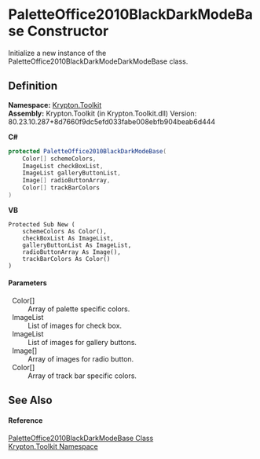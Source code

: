 # PaletteOffice2010BlackDarkModeBase Constructor


Initialize a new instance of the PaletteOffice2010BlackDarkModeDarkModeBase class.



## Definition
**Namespace:** <a href="79d2eac2-21f4-54ff-7552-b20c33c30600.md">Krypton.Toolkit</a>  
**Assembly:** Krypton.Toolkit (in Krypton.Toolkit.dll) Version: 80.23.10.287+8d7660f9dc5efd033fabe008ebfb904beab6d444

**C#**
``` C#
protected PaletteOffice2010BlackDarkModeBase(
	Color[] schemeColors,
	ImageList checkBoxList,
	ImageList galleryButtonList,
	Image[] radioButtonArray,
	Color[] trackBarColors
)
```
**VB**
``` VB
Protected Sub New ( 
	schemeColors As Color(),
	checkBoxList As ImageList,
	galleryButtonList As ImageList,
	radioButtonArray As Image(),
	trackBarColors As Color()
)
```



#### Parameters
<dl><dt>  Color[]</dt><dd>Array of palette specific colors.</dd><dt>  ImageList</dt><dd>List of images for check box.</dd><dt>  ImageList</dt><dd>List of images for gallery buttons.</dd><dt>  Image[]</dt><dd>Array of images for radio button.</dd><dt>  Color[]</dt><dd>Array of track bar specific colors.</dd></dl>

## See Also


#### Reference
<a href="697512eb-9634-d118-23a4-d90b8141f9bb.md">PaletteOffice2010BlackDarkModeBase Class</a>  
<a href="79d2eac2-21f4-54ff-7552-b20c33c30600.md">Krypton.Toolkit Namespace</a>  
